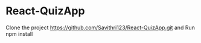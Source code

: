 # React-QuizApp
Clone the project https://github.com/Savithri123/React-QuizApp.git
 and Run npm install

